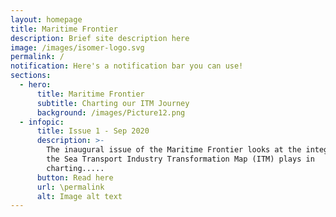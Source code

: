 ```yaml
---
layout: homepage
title: Maritime Frontier
description: Brief site description here
image: /images/isomer-logo.svg
permalink: /
notification: Here's a notification bar you can use!
sections:
  - hero:
      title: Maritime Frontier
      subtitle: Charting our ITM Journey
      background: /images/Picture12.png
  - infopic:
      title: Issue 1 - Sep 2020
      description: >-
        The inaugural issue of the Maritime Frontier looks at the integral role
        the Sea Transport Industry Transformation Map (ITM) plays in
        charting.....
      button: Read here
      url: \permalink
      alt: Image alt text
---
```

